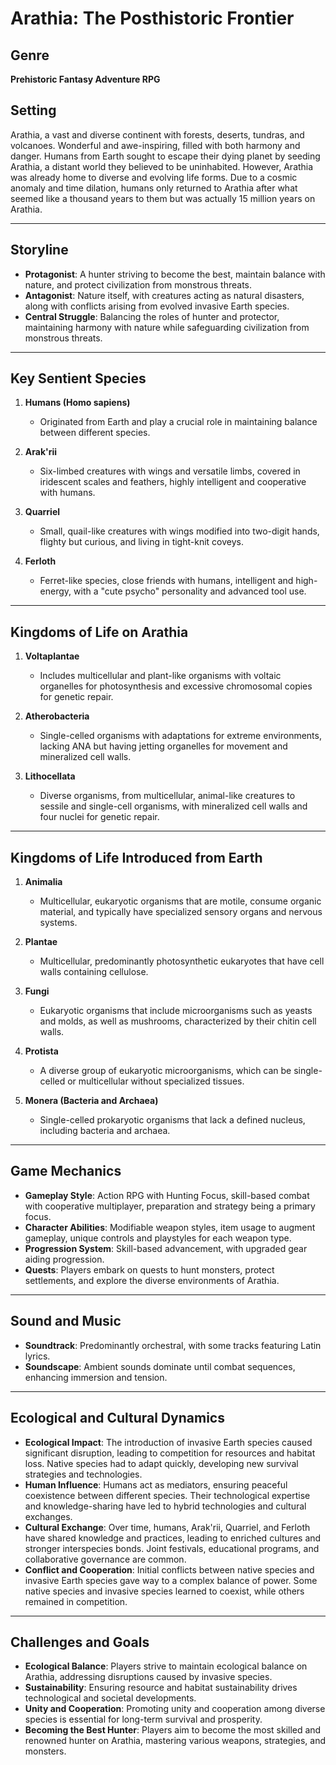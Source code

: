 # Arathia: The Posthistoric Frontier

## Genre  
**Prehistoric Fantasy Adventure RPG**

## Setting  
Arathia, a vast and diverse continent with forests, deserts, tundras, and volcanoes. Wonderful and awe-inspiring, filled with both harmony and danger. Humans from Earth sought to escape their dying planet by seeding Arathia, a distant world they believed to be uninhabited. However, Arathia was already home to diverse and evolving life forms. Due to a cosmic anomaly and time dilation, humans only returned to Arathia after what seemed like a thousand years to them but was actually 15 million years on Arathia.

---

## Storyline  
- **Protagonist**: A hunter striving to become the best, maintain balance with nature, and protect civilization from monstrous threats.  
- **Antagonist**: Nature itself, with creatures acting as natural disasters, along with conflicts arising from evolved invasive Earth species.  
- **Central Struggle**: Balancing the roles of hunter and protector, maintaining harmony with nature while safeguarding civilization from monstrous threats.

---

## Key Sentient Species  

1. **Humans (Homo sapiens)**  
   - Originated from Earth and play a crucial role in maintaining balance between different species.  

2. **Arak'rii**  
   - Six-limbed creatures with wings and versatile limbs, covered in iridescent scales and feathers, highly intelligent and cooperative with humans.  

3. **Quarriel**  
   - Small, quail-like creatures with wings modified into two-digit hands, flighty but curious, and living in tight-knit coveys.  

4. **Ferloth**  
   - Ferret-like species, close friends with humans, intelligent and high-energy, with a "cute psycho" personality and advanced tool use.  

---

## Kingdoms of Life on Arathia  

1. **Voltaplantae**  
   - Includes multicellular and plant-like organisms with voltaic organelles for photosynthesis and excessive chromosomal copies for genetic repair.  

2. **Atherobacteria**  
   - Single-celled organisms with adaptations for extreme environments, lacking ANA but having jetting organelles for movement and mineralized cell walls.  

3. **Lithocellata**  
   - Diverse organisms, from multicellular, animal-like creatures to sessile and single-cell organisms, with mineralized cell walls and four nuclei for genetic repair.  

---

## Kingdoms of Life Introduced from Earth  

1. **Animalia**  
   - Multicellular, eukaryotic organisms that are motile, consume organic material, and typically have specialized sensory organs and nervous systems.  

2. **Plantae**  
   - Multicellular, predominantly photosynthetic eukaryotes that have cell walls containing cellulose.  

3. **Fungi**  
   - Eukaryotic organisms that include microorganisms such as yeasts and molds, as well as mushrooms, characterized by their chitin cell walls.  

4. **Protista**  
   - A diverse group of eukaryotic microorganisms, which can be single-celled or multicellular without specialized tissues.  

5. **Monera (Bacteria and Archaea)**  
   - Single-celled prokaryotic organisms that lack a defined nucleus, including bacteria and archaea.  

---

## Game Mechanics  

- **Gameplay Style**: Action RPG with Hunting Focus, skill-based combat with cooperative multiplayer, preparation and strategy being a primary focus.  
- **Character Abilities**: Modifiable weapon styles, item usage to augment gameplay, unique controls and playstyles for each weapon type.  
- **Progression System**: Skill-based advancement, with upgraded gear aiding progression.  
- **Quests**: Players embark on quests to hunt monsters, protect settlements, and explore the diverse environments of Arathia.  

---

## Sound and Music  

- **Soundtrack**: Predominantly orchestral, with some tracks featuring Latin lyrics.  
- **Soundscape**: Ambient sounds dominate until combat sequences, enhancing immersion and tension.  

---

## Ecological and Cultural Dynamics  

- **Ecological Impact**: The introduction of invasive Earth species caused significant disruption, leading to competition for resources and habitat loss. Native species had to adapt quickly, developing new survival strategies and technologies.  
- **Human Influence**: Humans act as mediators, ensuring peaceful coexistence between different species. Their technological expertise and knowledge-sharing have led to hybrid technologies and cultural exchanges.  
- **Cultural Exchange**: Over time, humans, Arak'rii, Quarriel, and Ferloth have shared knowledge and practices, leading to enriched cultures and stronger interspecies bonds. Joint festivals, educational programs, and collaborative governance are common.  
- **Conflict and Cooperation**: Initial conflicts between native species and invasive Earth species gave way to a complex balance of power. Some native species and invasive species learned to coexist, while others remained in competition.  

---

## Challenges and Goals  

- **Ecological Balance**: Players strive to maintain ecological balance on Arathia, addressing disruptions caused by invasive species.  
- **Sustainability**: Ensuring resource and habitat sustainability drives technological and societal developments.  
- **Unity and Cooperation**: Promoting unity and cooperation among diverse species is essential for long-term survival and prosperity.  
- **Becoming the Best Hunter**: Players aim to become the most skilled and renowned hunter on Arathia, mastering various weapons, strategies, and monsters.  
